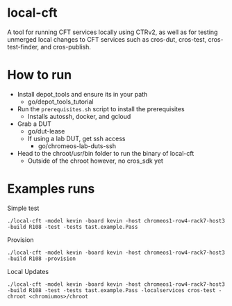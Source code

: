 # local-cft

A tool for running CFT services locally using CTRv2, as well as for testing unmerged local changes to CFT services such as cros-dut, cros-test, cros-test-finder, and cros-publish.

# How to run
- Install depot_tools and ensure its in your path
    * go/depot_tools_tutorial
- Run the ```prerequisites.sh``` script to install the prerequisites
    * Installs autossh, docker, and gcloud
- Grab a DUT
    * go/dut-lease
    * If using a lab DUT, get ssh access
        + go/chromeos-lab-duts-ssh
- Head to the chroot/usr/bin folder to run the binary of local-cft
    * Outside of the chroot however, no cros_sdk yet

# Examples runs
Simple test
```
./local-cft -model kevin -board kevin -host chromeos1-row4-rack7-host3 -build R108 -test -tests tast.example.Pass
```

Provision
```
./local-cft -model kevin -board kevin -host chromeos1-row4-rack7-host3 -build R108 -provision
```

Local Updates
```
./local-cft -model kevin -board kevin -host chromeos1-row4-rack7-host3 -build R108 -test -tests tast.example.Pass -localservices cros-test -chroot <chromiumos>/chroot
```
